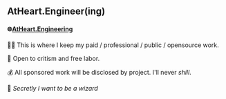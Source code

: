 ## AtHeart.Engineer(ing)
#### 🌐[AtHeart.Engineering](https://atheart.engineering)

🙋‍♀️ This is where I keep my paid / professional / public / opensource work.

🌈 Open to critism and free labor. 

💰 All sponsored work will be disclosed by project. I'll never *shill*.

🧙 *Secretly I want to be a wizard*
